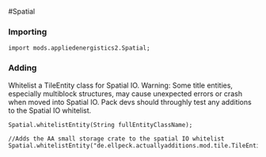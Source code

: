 #Spatial

### Importing

```zenscript
import mods.appliedenergistics2.Spatial;
```

### Adding
Whitelist a TileEntity class for Spatial IO.
Warning: Some title entities, especially multiblock structures, may cause unexpected errors or crash when moved into Spatial IO. Pack devs should throughly test any additions to the Spatial IO whitelist. 
```zenscript
Spatial.whitelistEntity(String fullEntityClassName);

//Adds the AA small storage crate to the spatial IO whitelist
Spatial.whitelistEntity("de.ellpeck.actuallyadditions.mod.tile.TileEntityGiantChest");
```


